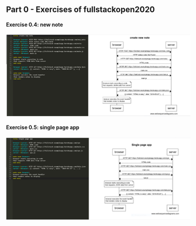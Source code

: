 ## Part 0 - Exercises of fullstackopen2020 
  #### Exercise 0.4: new note 
  ![websequencediagrams-photo-exe0.4](https://github.com/huongnguyen1709/Part-0/blob/master/Images/Exercise-0.4.PNG?raw=true)
  #### Exercise 0.5: single page app
  ![websequencediagrams-photo-exe0.5](https://github.com/huongnguyen1709/Part-0/blob/master/Images/Exercise-0.5.PNG?raw=true)

